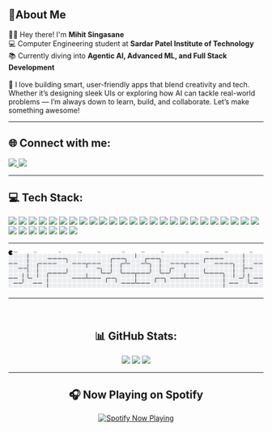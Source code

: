 ## 💫About Me

<p align="left">
  👋🏽 Hey there! I'm <b>Mihit Singasane</b><br>
  💻 Computer Engineering student at <b>Sardar Patel Institute of Technology</b><br>
  📚 Currently diving into <b>Agentic AI, Advanced ML, and Full Stack Development</b><br><br>
  🚀 I love building smart, user-friendly apps that blend creativity and tech. Whether it’s designing sleek UIs or exploring how AI can tackle real-world problems — I’m always down to learn, build, and collaborate. Let’s make something awesome!
</p>

---

<h2 align="left">🌐 Connect with me:</h2>
<p align="left">
  <a href="https://www.linkedin.com/in/mihit-singasane-71153128b" target="_blank">
    <img src="https://img.shields.io/badge/LinkedIn-%230077B5.svg?style=for-the-badge&logo=linkedin&logoColor=white" />
  </a>
  <a href="https://www.instagram.com/___mihit___" target="_blank">
    <img src="https://img.shields.io/badge/Instagram-%23E4405F.svg?style=for-the-badge&logo=instagram&logoColor=white" />
  </a>
</p>

---

<h2 align="left">💻 Tech Stack:</h2>
<p align="left">
  <img src="https://cdn.jsdelivr.net/gh/devicons/devicon/icons/javascript/javascript-original.svg" height="40" />
  <img src="https://cdn.jsdelivr.net/gh/devicons/devicon/icons/typescript/typescript-original.svg" height="40" />
  <img src="https://cdn.jsdelivr.net/gh/devicons/devicon/icons/nextjs/nextjs-original.svg" height="40" />
  <img src="https://cdn.jsdelivr.net/gh/devicons/devicon/icons/react/react-original.svg" height="40" />
  <img src="https://cdn.jsdelivr.net/gh/devicons/devicon/icons/nodejs/nodejs-original.svg" height="40" />
  <img src="https://cdn.jsdelivr.net/gh/devicons/devicon/icons/flask/flask-original.svg" height="40" />
  <img src="https://cdn.jsdelivr.net/gh/devicons/devicon/icons/fastapi/fastapi-original.svg" height="40" />
  <img src="https://cdn.jsdelivr.net/gh/devicons/devicon/icons/python/python-original.svg" height="40" />
  <img src="https://cdn.jsdelivr.net/gh/devicons/devicon/icons/pandas/pandas-original.svg" height="40" />
  <img src="https://cdn.jsdelivr.net/gh/devicons/devicon/icons/numpy/numpy-original.svg" height="40" />
  <img src="https://cdn.jsdelivr.net/gh/devicons/devicon/icons/selenium/selenium-original.svg" height="40" />
  <img src="https://cdn.jsdelivr.net/gh/devicons/devicon/icons/mongodb/mongodb-original.svg" height="40" />
  <img src="https://cdn.jsdelivr.net/gh/devicons/devicon/icons/mysql/mysql-original.svg" height="40" />
  <img src="https://cdn.jsdelivr.net/gh/devicons/devicon/icons/postgresql/postgresql-original.svg" height="40" />
  <img src="https://cdn.jsdelivr.net/gh/devicons/devicon/icons/sqlite/sqlite-original.svg" height="40" />
  <img src="https://cdn.jsdelivr.net/gh/devicons/devicon/icons/jupyter/jupyter-original.svg" height="40" />
  <img src="https://cdn.jsdelivr.net/gh/devicons/devicon/icons/c/c-original.svg" height="40" />
  <img src="https://cdn.jsdelivr.net/gh/devicons/devicon/icons/java/java-original.svg" height="40" />
  <img src="https://cdn.jsdelivr.net/gh/devicons/devicon/icons/css3/css3-original.svg" height="40" />
  <img src="https://cdn.jsdelivr.net/gh/devicons/devicon/icons/tailwindcss/tailwindcss-original-wordmark.svg" height="40" />
  <img src="https://cdn.jsdelivr.net/gh/devicons/devicon/icons/materialui/materialui-original.svg" height="40" />
  <img src="https://cdn.jsdelivr.net/gh/devicons/devicon/icons/markdown/markdown-original.svg" height="40" />
  <img src="https://cdn.jsdelivr.net/gh/devicons/devicon/icons/npm/npm-original-wordmark.svg" height="40" />
  <img src="https://cdn.jsdelivr.net/gh/devicons/devicon/icons/git/git-original.svg" height="40" />
  <img src="https://cdn.jsdelivr.net/gh/devicons/devicon/icons/github/github-original.svg" height="40" />
  <img src="https://cdn.jsdelivr.net/gh/devicons/devicon/icons/jira/jira-original.svg" height="40" />
  <img src="https://cdn.jsdelivr.net/gh/devicons/devicon/icons/canva/canva-original.svg" height="40" />
  <img src="https://cdn.jsdelivr.net/gh/devicons/devicon/icons/photoshop/photoshop-plain.svg" height="40" />
  <img src="https://cdn.jsdelivr.net/gh/devicons/devicon/icons/vscode/vscode-original.svg" height="40" />
  <img src="https://cdn.jsdelivr.net/gh/devicons/devicon/icons/pycharm/pycharm-original.svg" height="40" />
  <img src="https://cdn.jsdelivr.net/gh/devicons/devicon/icons/intellij/intellij-original.svg" height="40" />
  <img src="https://cdn.jsdelivr.net/gh/devicons/devicon/icons/androidstudio/androidstudio-original.svg" height="40" />
</p>

---

<picture>
  <source media="(prefers-color-scheme: dark)" srcset="https://raw.githubusercontent.com/Mihit10/Mihit10/output/pacman-contribution-graph-dark.svg">
  <source media="(prefers-color-scheme: light)" srcset="https://raw.githubusercontent.com/Mihit10/Mihit10/output/pacman-contribution-graph.svg">
  <img alt="pacman contribution graph" src="https://raw.githubusercontent.com/Mihit10/Mihit10/output/pacman-contribution-graph.svg">
</picture>

---
<br />

<h2 align="center">📊 GitHub Stats:</h2>
<div align="center">
  <img src="https://github-readme-stats.vercel.app/api?username=Mihit10&show_icons=true&theme=dracula&rank_icon=github&count_private=true" height="150" />
  <img src="https://github-readme-stats.vercel.app/api/top-langs?username=Mihit10&layout=compact&theme=dracula" height="150" />
  <img src="https://github-readme-activity-graph.vercel.app/graph?username=Mihit10&theme=react-dark&area=true&radius=16" height="300" />
</div>

---
<h2 align="center">🎧 Now Playing on Spotify</h2>
<div align="center">
  <a href="https://open.spotify.com/user/M1h1t" target="_blank">
    <img src="https://spotify-recently-played-readme.vercel.app/api?user=315wcl55zurcuonitahzoglcdc64&unique=true" alt="Spotify Now Playing" />
  </a>
</div>
